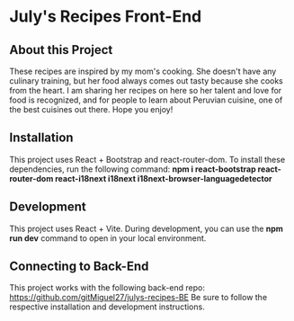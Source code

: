 # July's Recipes Front-End

## About this Project
These recipes are inspired by my mom&apos;s cooking. She doesn&apos;t have any culinary training, but her food always comes out tasty because she cooks from the heart. I am sharing her recipes on here so her talent and love for food is recognized, and for people to learn about Peruvian cuisine, one of the best cuisines out there. Hope you enjoy!

## Installation

This project uses React + Bootstrap and react-router-dom. To install these dependencies, run the following command:
**npm i react-bootstrap react-router-dom react-i18next i18next i18next-browser-languagedetector**

## Development

This project uses React + Vite. During development, you can use the **npm run dev** command to open in your local environment.

## Connecting to Back-End

This project works with the following back-end repo: https://github.com/gitMiguel27/julys-recipes-BE Be sure to follow the respective installation and development instructions.